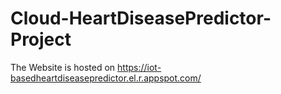 # Cloud-HeartDiseasePredictor-Project
The Website is hosted on https://iot-basedheartdiseasepredictor.el.r.appspot.com/
